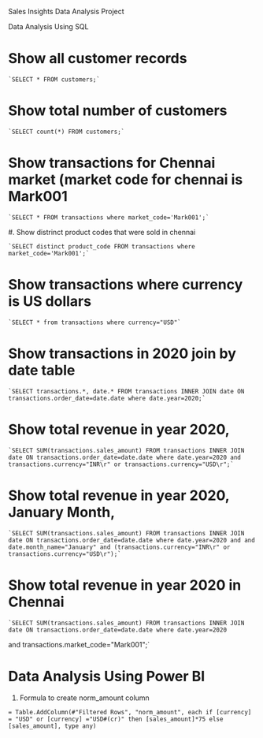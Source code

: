 
Sales Insights Data Analysis Project

Data Analysis Using SQL

# Show all customer records

    `SELECT * FROM customers;`

# Show total number of customers

    `SELECT count(*) FROM customers;`

# Show transactions for Chennai market (market code for chennai is Mark001

    `SELECT * FROM transactions where market_code='Mark001';`

#. Show distrinct product codes that were sold in chennai

    `SELECT distinct product_code FROM transactions where market_code='Mark001';`

# Show transactions where currency is US dollars

    `SELECT * from transactions where currency="USD"`
# Show transactions in 2020 join by date table

    `SELECT transactions.*, date.* FROM transactions INNER JOIN date ON transactions.order_date=date.date where date.year=2020;`

# Show total revenue in year 2020,

    `SELECT SUM(transactions.sales_amount) FROM transactions INNER JOIN date ON transactions.order_date=date.date where date.year=2020 and transactions.currency="INR\r" or transactions.currency="USD\r";`
	
# Show total revenue in year 2020, January Month,

    `SELECT SUM(transactions.sales_amount) FROM transactions INNER JOIN date ON transactions.order_date=date.date where date.year=2020 and and date.month_name="January" and (transactions.currency="INR\r" or transactions.currency="USD\r");`

# Show total revenue in year 2020 in Chennai

    `SELECT SUM(transactions.sales_amount) FROM transactions INNER JOIN date ON transactions.order_date=date.date where date.year=2020
and transactions.market_code="Mark001";`


Data Analysis Using Power BI
============================

1. Formula to create norm_amount column

`= Table.AddColumn(#"Filtered Rows", "norm_amount", each if [currency] = "USD" or [currency] ="USD#(cr)" then [sales_amount]*75 else [sales_amount], type any)`



